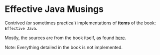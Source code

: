 # Effective Java Musings

Contrived (or sometimes practical) implementations of **items** of the book: `Effective Java`. 

Mostly, the sources are from the book itself, as found [here](https://github.com/marhan/effective-java-examples).

Note: Everything detailed in the book is not implemented. 
